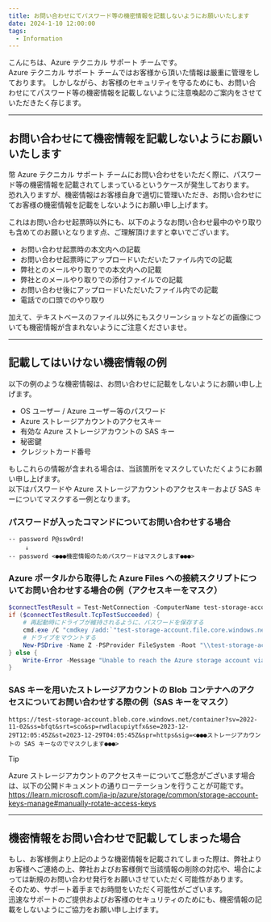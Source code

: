 ```yaml
---
title: お問い合わせにてパスワード等の機密情報を記載しないようにお願いいたします
date: 2024-1-10 12:00:00
tags:
  - Information
---
```


こんにちは、Azure テクニカル サポート チームです。  
Azure テクニカル サポート チームではお客様から頂いた情報は厳重に管理をしております。
しかしながら、お客様のセキュリティを守るためにも、お問い合わせにてパスワード等の機密情報を記載しないように注意喚起のご案内をさせていただきたく存じます。

---
## お問い合わせにて機密情報を記載しないようにお願いいたします

幣 Azure テクニカル サポート チームにお問い合わせをいただく際に、パスワード等の機密情報を記載されてしまっているというケースが発生しております。  
恐れ入りますが、機密情報はお客様自身で適切に管理いただき、お問い合わせにてお客様の機密情報を記載をしないようにお願い申し上げます。  

これはお問い合わせ起票時以外にも、以下のようなお問い合わせ最中のやり取りも含めてのお願いとなります点、ご理解頂けますと幸いでございます。  

- お問い合わせ起票時の本文内への記載
- お問い合わせ起票時にアップロードいただいたファイル内での記載
- 弊社とのメールやり取りでの本文内への記載
- 弊社とのメールやり取りでの添付ファイルでの記載
- お問い合わせ後にアップロードいただいたファイル内での記載
- 電話での口頭でのやり取り

加えて、テキストベースのファイル以外にもスクリーンショットなどの画像についても機密情報が含まれないようにご注意くださいませ。

---
## 記載してはいけない機密情報の例

以下の例のような機密情報は、お問い合わせに記載をしないようにお願い申し上げます。  

- OS ユーザー / Azure ユーザー等のパスワード
- Azure ストレージアカウントのアクセスキー
- 有効な Azure ストレージアカウントの SAS キー
- 秘密鍵
- クレジットカード番号

もしこれらの情報が含まれる場合は、当該箇所をマスクしていただくようにお願い申し上げます。  
以下はパスワードや Azure ストレージアカウントのアクセスキーおよび SAS キーについてマスクする一例となります。

### パスワードが入ったコマンドについてお問い合わせする場合

```azurecli
-- password P@ssw0rd!
　   ↓
-- password <●●●機密情報のためパスワードはマスクします●●●>
```

### Azure ポータルから取得した Azure Files への接続スクリプトについてお問い合わせする場合の例（アクセスキーをマスク）

```powershell
$connectTestResult = Test-NetConnection -ComputerName test-storage-account.file.core.windows.net -Port 445
if ($connectTestResult.TcpTestSucceeded) {
    # 再起動時にドライブが維持されるように、パスワードを保存する
    cmd.exe /C "cmdkey /add:`"test-storage-account.file.core.windows.net`" /user:`"localhost\test-storage-account`" /pass:`"<●●●ストレージアカウントのアクセスキーなのでマスクします●●●>`""
    # ドライブをマウントする
    New-PSDrive -Name Z -PSProvider FileSystem -Root "\\test-storage-account.file.core.windows.net\test" -Persist
} else {
    Write-Error -Message "Unable to reach the Azure storage account via port 445. Check to make sure your organization or ISP is not blocking port 445, or use Azure P2S VPN, Azure S2S VPN, or Express Route to tunnel SMB traffic over a different port."
}
```

### SAS キーを用いたストレージアカウントの Blob コンテナへのアクセスについてお問い合わせする際の例（SAS キーをマスク）

```http
https://test-storage-account.blob.core.windows.net/container?sv=2022-11-02&ss=bfqt&srt=sco&sp=rwdlacupiytfx&se=2023-12-29T12:05:45Z&st=2023-12-29T04:05:45Z&spr=https&sig=<●●●ストレージアカウントの SAS キーなのでマスクします●●●>
```

> [!TIP]
> Azure ストレージアカウントのアクセスキーについてご懸念がございます場合は、以下の公開ドキュメントの通りローテーションを行うことが可能です。
> https://learn.microsoft.com/ja-jp/azure/storage/common/storage-account-keys-manage#manually-rotate-access-keys

---
## 機密情報をお問い合わせで記載してしまった場合

もし、お客様側より上記のような機密情報を記載されてしまった際は、弊社よりお客様へご連絡の上、弊社およびお客様側で当該情報の削除の対応や、場合によっては新規のお問い合わせ発行をお願いさせていただく可能性があります。  
そのため、サポート着手までお時間をいただく可能性がございます。  
迅速なサポートのご提供およびお客様のセキュリティのためにも、機密情報の記載をしないようにご協力をお願い申し上げます。